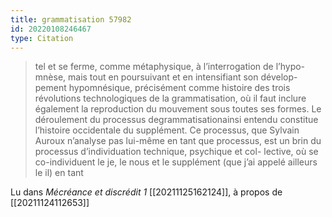```yaml
---
title: grammatisation 57982
id: 20220108246467
type: Citation
---
```


> tel et se ferme, comme métaphysique, à l’interrogation de l’hypo- mnèse, mais tout en poursuivant et en intensifiant son dévelop- pement hypomnésique, précisément comme histoire des trois révolutions technologiques de la grammatisation, où il faut inclure également la reproduction du mouvement sous toutes ses formes. Le déroulement du processus degrammatisationainsi entendu constitue l’histoire occidentale du supplément. Ce processus, que Sylvain Auroux n’analyse pas lui-même en tant que processus, est un brin du processus d’individuation technique, psychique et col- lective, où se co-individuent le je, le nous et le supplément (que j’ai appelé ailleurs le il) en tant

Lu dans *Mécréance et discrédit 1* [[20211125162124]], à propos de [[20211124112653]]